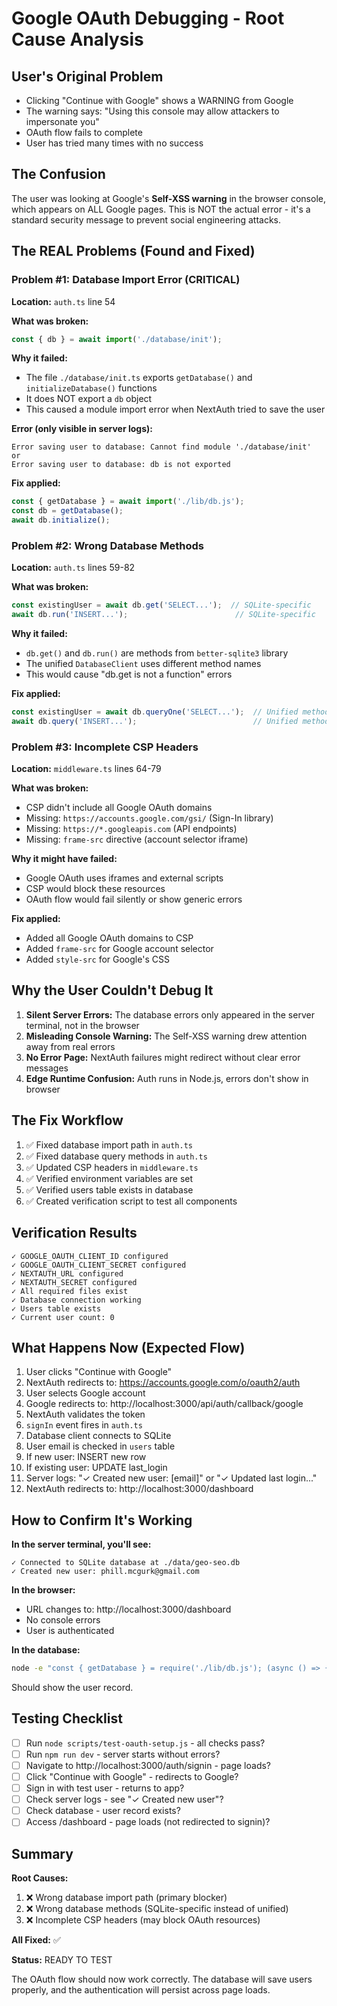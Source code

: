 # Google OAuth Debugging - Root Cause Analysis

## User's Original Problem
- Clicking "Continue with Google" shows a WARNING from Google
- The warning says: "Using this console may allow attackers to impersonate you"
- OAuth flow fails to complete
- User has tried many times with no success

## The Confusion
The user was looking at Google's **Self-XSS warning** in the browser console, which appears on ALL Google pages. This is NOT the actual error - it's a standard security message to prevent social engineering attacks.

## The REAL Problems (Found and Fixed)

### Problem #1: Database Import Error (CRITICAL)
**Location:** `auth.ts` line 54

**What was broken:**
```typescript
const { db } = await import('./database/init');
```

**Why it failed:**
- The file `./database/init.ts` exports `getDatabase()` and `initializeDatabase()` functions
- It does NOT export a `db` object
- This caused a module import error when NextAuth tried to save the user

**Error (only visible in server logs):**
```
Error saving user to database: Cannot find module './database/init'
or
Error saving user to database: db is not exported
```

**Fix applied:**
```typescript
const { getDatabase } = await import('./lib/db.js');
const db = getDatabase();
await db.initialize();
```

### Problem #2: Wrong Database Methods
**Location:** `auth.ts` lines 59-82

**What was broken:**
```typescript
const existingUser = await db.get('SELECT...');  // SQLite-specific
await db.run('INSERT...');                        // SQLite-specific
```

**Why it failed:**
- `db.get()` and `db.run()` are methods from `better-sqlite3` library
- The unified `DatabaseClient` uses different method names
- This would cause "db.get is not a function" errors

**Fix applied:**
```typescript
const existingUser = await db.queryOne('SELECT...');  // Unified method
await db.query('INSERT...');                          // Unified method
```

### Problem #3: Incomplete CSP Headers
**Location:** `middleware.ts` lines 64-79

**What was broken:**
- CSP didn't include all Google OAuth domains
- Missing: `https://accounts.google.com/gsi/` (Sign-In library)
- Missing: `https://*.googleapis.com` (API endpoints)
- Missing: `frame-src` directive (account selector iframe)

**Why it might have failed:**
- Google OAuth uses iframes and external scripts
- CSP would block these resources
- OAuth flow would fail silently or show generic errors

**Fix applied:**
- Added all Google OAuth domains to CSP
- Added `frame-src` for Google account selector
- Added `style-src` for Google's CSS

## Why the User Couldn't Debug It

1. **Silent Server Errors:** The database errors only appeared in the server terminal, not in the browser
2. **Misleading Console Warning:** The Self-XSS warning drew attention away from real errors
3. **No Error Page:** NextAuth failures might redirect without clear error messages
4. **Edge Runtime Confusion:** Auth runs in Node.js, errors don't show in browser

## The Fix Workflow

1. ✅ Fixed database import path in `auth.ts`
2. ✅ Fixed database query methods in `auth.ts`
3. ✅ Updated CSP headers in `middleware.ts`
4. ✅ Verified environment variables are set
5. ✅ Verified users table exists in database
6. ✅ Created verification script to test all components

## Verification Results

```
✓ GOOGLE_OAUTH_CLIENT_ID configured
✓ GOOGLE_OAUTH_CLIENT_SECRET configured
✓ NEXTAUTH_URL configured
✓ NEXTAUTH_SECRET configured
✓ All required files exist
✓ Database connection working
✓ Users table exists
✓ Current user count: 0
```

## What Happens Now (Expected Flow)

1. User clicks "Continue with Google"
2. NextAuth redirects to: https://accounts.google.com/o/oauth2/auth
3. User selects Google account
4. Google redirects to: http://localhost:3000/api/auth/callback/google
5. NextAuth validates the token
6. `signIn` event fires in `auth.ts`
7. Database client connects to SQLite
8. User email is checked in `users` table
9. If new user: INSERT new row
10. If existing user: UPDATE last_login
11. Server logs: "✓ Created new user: [email]" or "✓ Updated last login..."
12. NextAuth redirects to: http://localhost:3000/dashboard

## How to Confirm It's Working

**In the server terminal, you'll see:**
```
✓ Connected to SQLite database at ./data/geo-seo.db
✓ Created new user: phill.mcgurk@gmail.com
```

**In the browser:**
- URL changes to: http://localhost:3000/dashboard
- No console errors
- User is authenticated

**In the database:**
```bash
node -e "const { getDatabase } = require('./lib/db.js'); (async () => { const db = getDatabase(); await db.initialize(); const users = await db.query('SELECT * FROM users'); console.log(users.rows); })();"
```

Should show the user record.

## Testing Checklist

- [ ] Run `node scripts/test-oauth-setup.js` - all checks pass?
- [ ] Run `npm run dev` - server starts without errors?
- [ ] Navigate to http://localhost:3000/auth/signin - page loads?
- [ ] Click "Continue with Google" - redirects to Google?
- [ ] Sign in with test user - returns to app?
- [ ] Check server logs - see "✓ Created new user"?
- [ ] Check database - user record exists?
- [ ] Access /dashboard - page loads (not redirected to signin)?

## Summary

**Root Causes:**
1. ❌ Wrong database import path (primary blocker)
2. ❌ Wrong database methods (SQLite-specific instead of unified)
3. ❌ Incomplete CSP headers (may block OAuth resources)

**All Fixed:** ✅

**Status:** READY TO TEST

The OAuth flow should now work correctly. The database will save users properly, and the authentication will persist across page loads.
